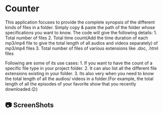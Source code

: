 # Counter
This application focuses to provide the complete synopsis of the different kinds of files in a folder.
Simply copy & paste the path of the folder whose specifications you want to know.
The code will give the following details:
    1. Total number of files
    2. Total time count(Add the time duration of each mp3/mp4 file to give the total length of all audios and videos           separately) of mp3/mp4 files
    3. Total number of files of various extensions like .doc, .html files
    
 Following are some of its use cases:
    1. If you want to have the count of a specific file type in your project folder.
    2. It can also list all the different file extensions existing in your folder. 
    3. Its also very when you need to know the total length of all the audios/ videos in a folder.(For example, the total       length of all the episodes of your favorite show that you recently downloaded.😉)
    
## :camera: ScreenShots


